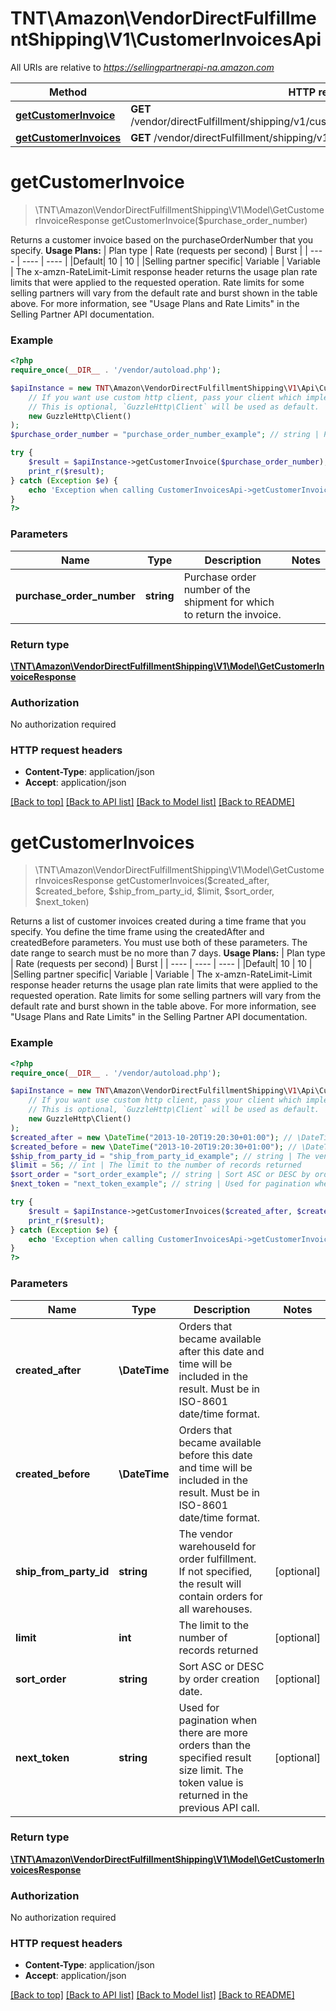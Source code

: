 # TNT\Amazon\VendorDirectFulfillmentShipping\V1\CustomerInvoicesApi

All URIs are relative to *https://sellingpartnerapi-na.amazon.com*

Method | HTTP request | Description
------------- | ------------- | -------------
[**getCustomerInvoice**](CustomerInvoicesApi.md#getCustomerInvoice) | **GET** /vendor/directFulfillment/shipping/v1/customerInvoices/{purchaseOrderNumber} | 
[**getCustomerInvoices**](CustomerInvoicesApi.md#getCustomerInvoices) | **GET** /vendor/directFulfillment/shipping/v1/customerInvoices | 


# **getCustomerInvoice**
> \TNT\Amazon\VendorDirectFulfillmentShipping\V1\Model\GetCustomerInvoiceResponse getCustomerInvoice($purchase_order_number)



Returns a customer invoice based on the purchaseOrderNumber that you specify.  **Usage Plans:**  | Plan type | Rate (requests per second) | Burst | | ---- | ---- | ---- | |Default| 10 | 10 | |Selling partner specific| Variable | Variable |  The x-amzn-RateLimit-Limit response header returns the usage plan rate limits that were applied to the requested operation. Rate limits for some selling partners will vary from the default rate and burst shown in the table above. For more information, see \"Usage Plans and Rate Limits\" in the Selling Partner API documentation.

### Example
```php
<?php
require_once(__DIR__ . '/vendor/autoload.php');

$apiInstance = new TNT\Amazon\VendorDirectFulfillmentShipping\V1\Api\CustomerInvoicesApi(
    // If you want use custom http client, pass your client which implements `GuzzleHttp\ClientInterface`.
    // This is optional, `GuzzleHttp\Client` will be used as default.
    new GuzzleHttp\Client()
);
$purchase_order_number = "purchase_order_number_example"; // string | Purchase order number of the shipment for which to return the invoice.

try {
    $result = $apiInstance->getCustomerInvoice($purchase_order_number);
    print_r($result);
} catch (Exception $e) {
    echo 'Exception when calling CustomerInvoicesApi->getCustomerInvoice: ', $e->getMessage(), PHP_EOL;
}
?>
```

### Parameters

Name | Type | Description  | Notes
------------- | ------------- | ------------- | -------------
 **purchase_order_number** | **string**| Purchase order number of the shipment for which to return the invoice. |

### Return type

[**\TNT\Amazon\VendorDirectFulfillmentShipping\V1\Model\GetCustomerInvoiceResponse**](../Model/GetCustomerInvoiceResponse.md)

### Authorization

No authorization required

### HTTP request headers

 - **Content-Type**: application/json
 - **Accept**: application/json

[[Back to top]](#) [[Back to API list]](../../README.md#documentation-for-api-endpoints) [[Back to Model list]](../../README.md#documentation-for-models) [[Back to README]](../../README.md)

# **getCustomerInvoices**
> \TNT\Amazon\VendorDirectFulfillmentShipping\V1\Model\GetCustomerInvoicesResponse getCustomerInvoices($created_after, $created_before, $ship_from_party_id, $limit, $sort_order, $next_token)



Returns a list of customer invoices created during a time frame that you specify. You define the  time frame using the createdAfter and createdBefore parameters. You must use both of these parameters. The date range to search must be no more than 7 days.  **Usage Plans:**  | Plan type | Rate (requests per second) | Burst | | ---- | ---- | ---- | |Default| 10 | 10 | |Selling partner specific| Variable | Variable |  The x-amzn-RateLimit-Limit response header returns the usage plan rate limits that were applied to the requested operation. Rate limits for some selling partners will vary from the default rate and burst shown in the table above. For more information, see \"Usage Plans and Rate Limits\" in the Selling Partner API documentation.

### Example
```php
<?php
require_once(__DIR__ . '/vendor/autoload.php');

$apiInstance = new TNT\Amazon\VendorDirectFulfillmentShipping\V1\Api\CustomerInvoicesApi(
    // If you want use custom http client, pass your client which implements `GuzzleHttp\ClientInterface`.
    // This is optional, `GuzzleHttp\Client` will be used as default.
    new GuzzleHttp\Client()
);
$created_after = new \DateTime("2013-10-20T19:20:30+01:00"); // \DateTime | Orders that became available after this date and time will be included in the result. Must be in ISO-8601 date/time format.
$created_before = new \DateTime("2013-10-20T19:20:30+01:00"); // \DateTime | Orders that became available before this date and time will be included in the result. Must be in ISO-8601 date/time format.
$ship_from_party_id = "ship_from_party_id_example"; // string | The vendor warehouseId for order fulfillment. If not specified, the result will contain orders for all warehouses.
$limit = 56; // int | The limit to the number of records returned
$sort_order = "sort_order_example"; // string | Sort ASC or DESC by order creation date.
$next_token = "next_token_example"; // string | Used for pagination when there are more orders than the specified result size limit. The token value is returned in the previous API call.

try {
    $result = $apiInstance->getCustomerInvoices($created_after, $created_before, $ship_from_party_id, $limit, $sort_order, $next_token);
    print_r($result);
} catch (Exception $e) {
    echo 'Exception when calling CustomerInvoicesApi->getCustomerInvoices: ', $e->getMessage(), PHP_EOL;
}
?>
```

### Parameters

Name | Type | Description  | Notes
------------- | ------------- | ------------- | -------------
 **created_after** | **\DateTime**| Orders that became available after this date and time will be included in the result. Must be in ISO-8601 date/time format. |
 **created_before** | **\DateTime**| Orders that became available before this date and time will be included in the result. Must be in ISO-8601 date/time format. |
 **ship_from_party_id** | **string**| The vendor warehouseId for order fulfillment. If not specified, the result will contain orders for all warehouses. | [optional]
 **limit** | **int**| The limit to the number of records returned | [optional]
 **sort_order** | **string**| Sort ASC or DESC by order creation date. | [optional]
 **next_token** | **string**| Used for pagination when there are more orders than the specified result size limit. The token value is returned in the previous API call. | [optional]

### Return type

[**\TNT\Amazon\VendorDirectFulfillmentShipping\V1\Model\GetCustomerInvoicesResponse**](../Model/GetCustomerInvoicesResponse.md)

### Authorization

No authorization required

### HTTP request headers

 - **Content-Type**: application/json
 - **Accept**: application/json

[[Back to top]](#) [[Back to API list]](../../README.md#documentation-for-api-endpoints) [[Back to Model list]](../../README.md#documentation-for-models) [[Back to README]](../../README.md)

